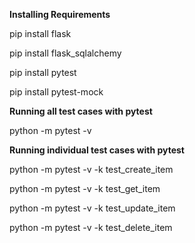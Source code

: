 **Installing Requirements**

pip install flask

pip install flask_sqlalchemy

pip install pytest

pip install pytest-mock

**Running all test cases with pytest**

python -m pytest -v 

**Running individual test cases with pytest**

python -m pytest -v -k test_create_item

python -m pytest -v -k test_get_item 

python -m pytest -v -k test_update_item

python -m pytest -v -k test_delete_item
